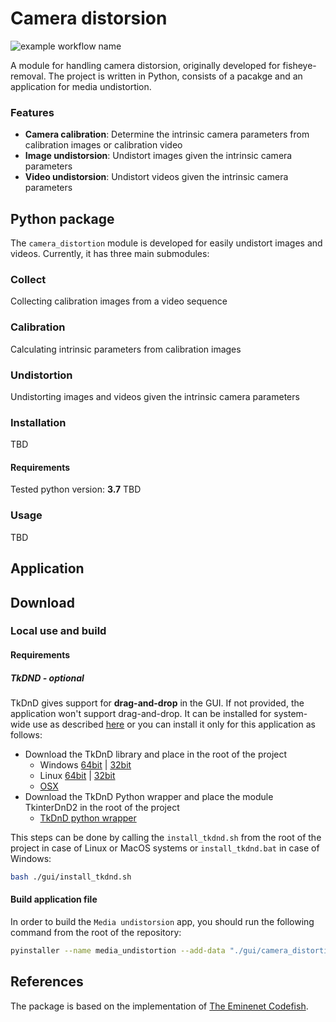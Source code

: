 # Camera distorsion
![example workflow name](https://github.com/Peter-Kocsis/camera-distortion/workflows/Build/badge.svg)

A module for handling camera distorsion, originally developed for fisheye-removal. The project is written in Python, consists of a pacakge and an application for media undistortion. 

### Features
* **Camera calibration**: Determine the intrinsic camera parameters from calibration images or calibration video
* **Image undistorsion**: Undistort images given the intrinsic camera parameters
* **Video undistorsion**: Undistort videos given the intrinsic camera parameters

## Python package

The `camera_distortion` module is developed for easily undistort images and videos. Currently, it has three main submodules:

### Collect
Collecting calibration images from a video sequence

### Calibration 
Calculating intrinsic parameters from calibration images

### Undistortion
Undistorting images and videos given the intrinsic camera parameters

### Installation
TBD

#### Requirements
Tested python version: **3.7**
TBD

### Usage
TBD

## Application

## Download

### Local use and build

#### Requirements
##### TkDND - optional
TkDnD gives support for **drag-and-drop** in the GUI. If not provided, the application won't support drag-and-drop. It can be installed for system-wide use as described [here](https://stackoverflow.com/questions/25427347/how-to-install-and-use-tkdnd-with-python-tkinter-on-osx) or you can install it only for this application as follows:
* Download the TkDnD library and place in the root of the project 
    * Windows [64bit](https://sourceforge.net/projects/tkdnd/files/Windows%20Binaries/TkDND%202.8/tkdnd2.8-win32-x86_64.tar.gz/download) | 
[32bit](https://sourceforge.net/projects/tkdnd/files/Windows%20Binaries/TkDND%202.8/tkdnd2.8-win32-ix86.tar.gz/download)  
    * Linux [64bit](https://sourceforge.net/projects/tkdnd/files/Linux%20Binaries/TkDND%202.8/tkdnd2.8-linux-x86_64.tar.gz/download) | 
[32bit](https://sourceforge.net/projects/tkdnd/files/Linux%20Binaries/TkDND%202.8/tkdnd2.8-linux-ix86.tar.gz/download)  
    * [OSX](https://sourceforge.net/projects/tkdnd/files/OS%20X%20Binaries/TkDND%202.8/tkdnd2.8-OSX-MountainLion.tar.gz/download)
* Download the TkDnD Python wrapper and place the module TkinterDnD2 in the root of the project
    * [TkDnD python wrapper](https://sourceforge.net/projects/tkinterdnd/files/TkinterDnD2/TkinterDnD2-0.3.zip/download)
    
This steps can be done by calling the `install_tkdnd.sh` from the root of the project in case of Linux or MacOS systems or `install_tkdnd.bat` in case of Windows:

```bash
bash ./gui/install_tkdnd.sh
```

#### Build application file
In order to build the `Media undistorsion` app, you should run the following command from the root of the repository:
```bash
pyinstaller --name media_undistortion --add-data "./gui/camera_distortion.ui;." --add-data "./gui/icon.png;." --add-data "./tkdnd2.8;./tkdnd2.8" --hidden-import "pygubu.builder.tkstdwidgets" --hidden-import "pygubu.builder.ttkstdwidgets" --icon "./gui/icon.ico" --onefile ./gui/camera_distortion_app.py
```

## References
The package is based on the implementation of [The Eminenet Codefish](https://www.theeminentcodfish.com/gopro-calibration/).
